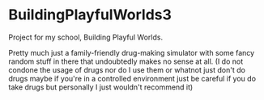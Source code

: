 # BuildingPlayfulWorlds3
Project for my school, Building Playful Worlds.

Pretty much just a family-friendly drug-making simulator with some fancy random stuff in there that undoubtedly makes no sense at all.
(I do not condone the usage of drugs nor do I use them or whatnot just don't do drugs maybe if you're in a controlled environment just be careful if you do take drugs but personally I just wouldn't recommend it)
